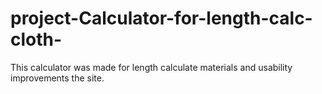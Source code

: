 # project-Calculator-for-length-calc-cloth-
This calculator was made for  length calculate materials and usability improvements  the site.
